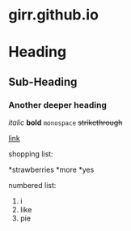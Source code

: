 # girr.github.io

Heading
===

Sub-Heading
---

### Another deeper heading

*italic* **bold** `monospace` ~~strikethrough~~ 

[link](http://gir.tf)

shopping list:

   *strawberries
   *more
   *yes

numbered list:

   1. i
   2. like
   3. pie
